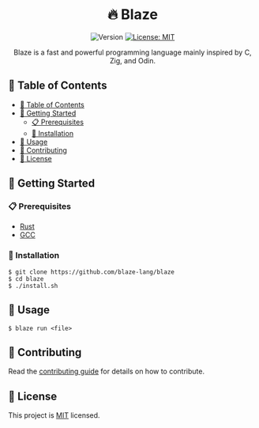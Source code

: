 <div align="center">

# 🔥 Blaze

![Version](https://img.shields.io/badge/version-0.1.0-blue.svg?cacheSeconds=2592000)
[![License: MIT](https://img.shields.io/badge/License-MIT-yellow.svg)](#)

Blaze is a fast and powerful programming language mainly inspired by C, Zig, and Odin.

</div>

## 📑 Table of Contents

- [📑 Table of Contents](#table-of-contents)
- [🏁 Getting Started](#getting-started)
  - [📋 Prerequisites](#prerequisites)
  - [🔧 Installation](#installation)
- [🔨 Usage](#usage)
- [🤝 Contributing](#contributing)
- [📝 License](#license)

## 🏁 Getting Started

### 📋 Prerequisites

- [Rust](https://www.rust-lang.org/tools/install)
- [GCC](https://gcc.gnu.org/install/)

### 🔧 Installation

```console
$ git clone https://github.com/blaze-lang/blaze
$ cd blaze
$ ./install.sh
```

## 🔨 Usage

```console
$ blaze run <file>
```

## 🤝 Contributing

Read the [contributing guide](CONTRIBUTING.md) for details on how to contribute.

## 📝 License

This project is [MIT](LICENSE) licensed.
